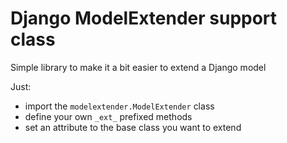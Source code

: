 # Django ModelExtender support class

Simple library to make it a bit easier to extend a Django model

Just:

- import the `modelextender.ModelExtender` class
- define your own `_ext_` prefixed methods
- set an attribute to the base class you want to extend
